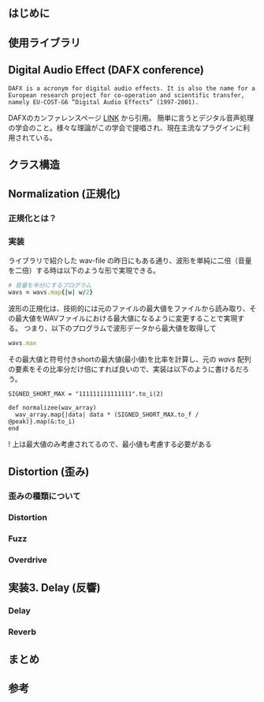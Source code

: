 ## はじめに

## 使用ライブラリ

## Digital Audio Effect (DAFX conference)
```
DAFX is a acronym for digital audio effects. It is also the name for a European research project for co-operation and scientific transfer, namely EU-COST-G6 “Digital Audio Effects” (1997-2001).
```
DAFXのカンファレンスページ [LINK](http://www.dafx.de/) から引用。
簡単に言うとデジタル音声処理の学会のこと。様々な理論がこの学会で提唱され、現在主流なプラグインに利用されている。

## クラス構造

## Normalization (正規化)
### 正規化とは？

### 実装
ライブラリで紹介した wav-file の昨日にもある通り、波形を単純に二倍（音量を二倍）する時は以下のような形で実現できる。

```.rb
# 音量を半分にするプログラム
wavs = wavs.map{|w| w/2}
```

波形の正規化は、技術的には元のファイルの最大値をファイルから読み取り、その最大値をWAVファイルにおける最大値になるように変更することで実現する。
つまり、以下のプログラムで波形データから最大値を取得して

```.rb
wavs.max
```

その最大値と符号付きshortの最大値(最小値)を比率を計算し、元の *wavs* 配列の要素をその比率分だけ倍にすれば良いので、実装は以下のように書けるだろう。

```
SIGNED_SHORT_MAX = "111111111111111".to_i(2)

def normalizee(wav_array)
  wav_array.map{|data| data * (SIGNED_SHORT_MAX.to_f / @peak)}.map(&:to_i)
end
```

! 上は最大値のみ考慮されてるので、最小値も考慮する必要がある

## Distortion (歪み)
### 歪みの種類について

### Distortion

### Fuzz

### Overdrive

## 実装3. Delay (反響)
### Delay
### Reverb

## まとめ

## 参考

